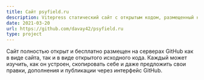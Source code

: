 ```yaml
---
title: Сайт psyfield.ru
description: Vitepress статический сайт с открытым кодом, размещенный на GitHub
date: 2021-03-20
url: https://github.com/davay42/psyfield.ru
type: project
---
```


Сайт полностью открыт и бесплатно размещен на серверах GitHub как в виде сайта, так и в виде открытого исходного кода. Каждый может изучить, как он устроен, скопировать себе и даже предложить свои правки, дополнения и публикации через интерфейс GitHub.
